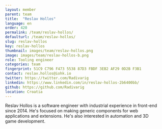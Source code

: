 ```yaml
---
layout: member
parent: team
title:  "Reslav Hollos"
language: en
order: 420
permalink: /team/reslav-hollos/
defaulturl: /team/reslav-hollos/
slug: reslav-hollos
key: reslav-hollos
thumbnail: images/team/reslav-hollos.png
image: images/team/reslav-hollos-b.png
role: Tooling engineer
categories: team
fingerprint: 51C9 C796 F473 5538 87D3 FBDF 3EB2 AF29 0D2B F3B1
contact: reslav.hollos@iohk.io
twitter: https://twitter.com/Radivarig
linkedin: https://www.linkedin.com/in/reslav-hollos-2b6400bb/
github: https://github.com/Radivarig
location: Croatia
---
```

Reslav Hollos is a software engineer with industrial experience in front-end since 2014. He's focused on making generic components for web applications and extensions. He's also interested in automation and 3D game development.
